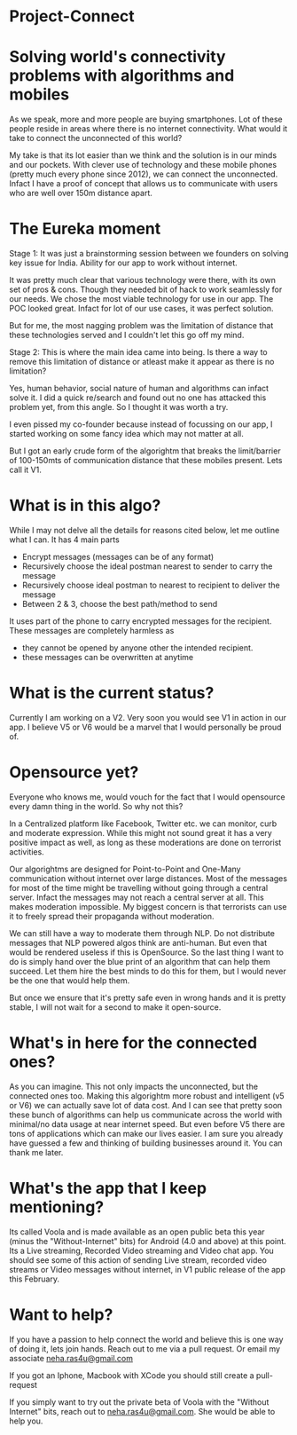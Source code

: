 # Project-Connect
Solving world's connectivity problems with algorithms and mobiles
=====

As we speak, more and more people are buying smartphones. Lot of these people reside in areas where there is no internet connectivity. What would it take to connect the unconnected of this world?

My take is that its lot easier than we think and the solution is in our minds and our pockets. With clever use of technology and these mobile phones (pretty much every phone since 2012), we can connect the unconnected. Infact I have a proof of concept that allows us to communicate with users who are well over 150m distance apart.

The Eureka moment
====
Stage 1:
It was just a brainstorming session between we founders on solving key issue for India. Ability for our app to work without internet.

It was pretty much clear that various technology were there, with its own set of pros & cons. Though they needed bit of hack to work seamlessly for our needs. We chose the most viable technology for use in our app. The POC looked great. Infact for lot of our use cases, it was perfect solution.

But for me, the most nagging problem was the limitation of distance that these technologies served and I couldn't let this go off my mind.

Stage 2:
This is where the main idea came into being. Is there a way to remove this limitation of distance or atleast make it appear as there is no limitation?

Yes, human behavior, social nature of human and algorithms can infact solve it. I did a quick re/search and found out no one has attacked this problem yet, from this angle. So I thought it was worth a try.

I even pissed my co-founder because instead of focussing on our app, I started working on some fancy idea which may not matter at all.

But I got an early crude form of the algorightm that breaks the limit/barrier of 100-150mts of communication distance that these mobiles present. Lets call it V1. 

What is in this algo?
====
While I may not delve all the details for reasons cited below, let me outline what I can. 
It has 4 main parts
* Encrypt messages (messages can be of any format)
* Recursively choose the ideal postman nearest to sender to carry the message
* Recursively choose ideal postman to nearest to recipient to deliver the message
* Between 2 & 3, choose the best path/method to send

It uses part of the phone to carry encrypted messages for the recipient. 
These messages are completely harmless as 
* they cannot be opened by anyone other the intended recipient.
* these messages can be overwritten at anytime 

What is the current status?
=========
Currently I am working on a V2. Very soon you would see V1 in action in our app. I believe V5 or V6 would be a marvel that I would personally be proud of.

Opensource yet?
====
Everyone who knows me, would vouch for the fact that I would opensource every damn thing in the world. So why not this?

In a Centralized platform like Facebook, Twitter etc. we can monitor, curb and moderate expression. While this might not sound great it has a very positive impact as well, as long as these moderations are done on terrorist activities. 

Our algorightms are designed for Point-to-Point and One-Many communication without internet over large distances. Most of the messages for most of the time might be travelling without going through a central server. Infact the messages may not reach a central server at all. This makes moderation impossible. My biggest concern is that terrorists can use it to freely spread their propaganda without moderation.

We can still have a way to moderate them through NLP. Do not distribute messages that NLP powered algos think are anti-human. But even that would be rendered useless if this is OpenSource. So the last thing I want to do is simply hand over the blue print of an algorithm that can help them succeed. Let them hire the best minds to do this for them, but I would never be the one that would help them.

But once we ensure that it's pretty safe even in wrong hands and it is pretty stable, I will not wait for a second to make it open-source.

What's in here for the connected ones?
===========
As you can imagine. This not only impacts the unconnected, but the connected ones too. Making this algorightm more robust and intelligent (v5 or V6) we can actually save lot of data cost. And I can see that pretty soon these bunch of algorithms can help us communicate across the world with minimal/no data usage at near internet speed. But even before V5 there are tons of applications which can make our lives easier. I am sure you already have guessed a few and thinking of building businesses around it. You can thank me later.

What's the app that I keep mentioning?
==============
Its called Voola and is made available as an open public beta this year (minus the "Without-Internet" bits) for Android (4.0 and above) at this point. Its a Live streaming, Recorded Video streaming and Video chat app. You should see some of this action of sending Live stream, recorded video streams or Video messages without internet, in V1 public release of the app this February.

Want to help?
=======
If you have a passion to help connect the world and believe this is one way of doing it, lets join hands. Reach out to me via a pull request. Or email my associate neha.ras4u@gmail.com

If you got an Iphone, Macbook with XCode you should still create a pull-request

If you simply want to try out the private beta of Voola with the "Without Internet" bits, reach out to neha.ras4u@gmail.com. She would be able to help you.
